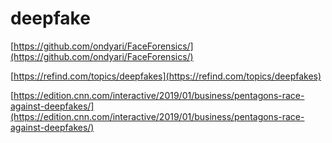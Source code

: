 # deepfake
[https://github.com/ondyari/FaceForensics/](https://github.com/ondyari/FaceForensics/)


[https://refind.com/topics/deepfakes](https://refind.com/topics/deepfakes)


[https://edition.cnn.com/interactive/2019/01/business/pentagons-race-against-deepfakes/](https://edition.cnn.com/interactive/2019/01/business/pentagons-race-against-deepfakes/)
